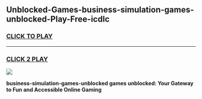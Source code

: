 
## Unblocked-Games-business-simulation-games-unblocked-Play-Free-icdlc
<h3>
<a href="https://premium76.site?title=business-simulation-games-unblocked&ref=09A">CLICK TO PLAY</a></h3>
<hr>

<h3>
<a href="https://premium76.site?title=business-simulation-games-unblocked&ref=09A">CLICK 2 PLAY</a>
  
</h3>

<a href="https://premium76.site?title=business-simulation-games-unblocked&ref=09A"><img src="https://clearcache.store/games.png"></a>


**business-simulation-games-unblocked games unblocked: Your Gateway to Fun and Accessible Online Gaming**
